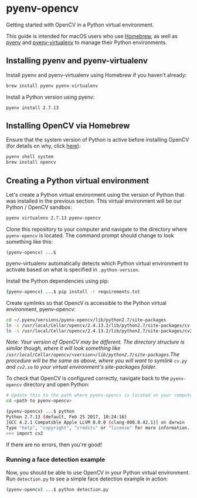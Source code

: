 # pyenv-opencv

Getting started with OpenCV in a Python virtual environment.

This guide is intended for macOS users who use [Homebrew](https://brew.sh/), as well as [pyenv](https://github.com/yyuu/pyenv) and [pyenv-virtualenv](https://github.com/yyuu/pyenv-virtualenv) to manage their Python environments.

## Installing pyenv and pyenv-virtualenv

Install pyenv and pyenv-virtualenv using Homebrew if you haven't already:

```bash
brew install pyenv pyenv-virtualenv
```

Install a Python version using pyenv:

```
pyenv install 2.7.13
```

## Installing OpenCV via Homebrew

Ensure that the system version of Python is active before installing OpenCV (for details on why, click [here](https://github.com/yyuu/pyenv/issues/106)):

```bash
pyenv shell system
brew install opencv
```

## Creating a Python virtual environment

Let's create a Python virtual environment using the version of Python that was installed in the previous section. This virtual environment will be our Python / OpenCV sandbox:

```bash
pyenv virtualenv 2.7.13 pyenv-opencv
```

Clone this repository to your computer and navigate to the directory where `pyenv-opencv` is located. The command prompt should change to look something like this:

```
(pyenv-opencv) ...$
```

pyenv-virtualenv automatically detects which Python virtual environment to activate based on what is specified in `.python-version`.

Install the Python dependencies using pip:

```bash
(pyenv-opencv) ...$ pip install -r requirements.txt
```

Create symlinks so that OpencV is accessible to the Python virtual environment, pyenv-opencv:

```bash
cd ~/.pyenv/versions/pyenv-opencv/lib/python2.7/site-packages
ln -s /usr/local/Cellar/opencv/2.4.13.2/lib/python2.7/site-packages/cv.py cv.py
ln -s /usr/local/Cellar/opencv/2.4.13.2/lib/python2.7/site-packages/cv2.so cv2.so
```

*Note: Your version of OpenCV may be different. The directory structure is similar though, where it will look something like `/usr/local/Cellar/opencv/<version>/lib/python2.7/site-packages`.The procedure will be the same as above, where you will want to symlink `cv.py` and `cv2.so` to your virtual environment's site-packages folder.*

To check that OpenCV is configured correctly, navigate back to the `pyenv-opencv` directory and open Python:

```bash
# Update this to the path where pyenv-opencv is located on your computer
cd <path to pyenv-opencv>

(pyenv-opencv) ...$ python
Python 2.7.13 (default, Feb 25 2017, 10:24:16)
[GCC 4.2.1 Compatible Apple LLVM 8.0.0 (clang-800.0.42.1)] on darwin
Type "help", "copyright", "credits" or "license" for more information.
>>> import cv2
```

If there are no errors, then you're good!

### Running a face detection example

Now, you should be able to use OpenCV in your Python virtual environment. Run `detection.py` to see a simple face detection example in action:

```bash
(pyenv-opencv) ...$ python detection.py
```
